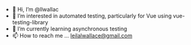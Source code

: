 - 👋 Hi, I’m @llwallac
- 👀 I’m interested in automated testing, particularly for Vue using vue-testing-library
- 🌱 I’m currently learning asynchronous testing
- 📫 How to reach me ... leilalwallace@gmail.com

<!---
llwallac/llwallac is a ✨ special ✨ repository because its `README.md` (this file) appears on your GitHub profile.
You can click the Preview link to take a look at your changes.
--->
